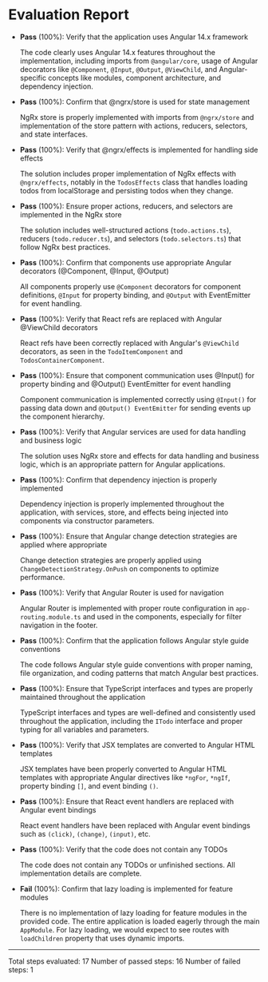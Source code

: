 # Evaluation Report

- **Pass** (100%): Verify that the application uses Angular 14.x framework
  
  The code clearly uses Angular 14.x features throughout the implementation, including imports from `@angular/core`, usage of Angular decorators like `@Component`, `@Input`, `@Output`, `@ViewChild`, and Angular-specific concepts like modules, component architecture, and dependency injection.

- **Pass** (100%): Confirm that @ngrx/store is used for state management

  NgRx store is properly implemented with imports from `@ngrx/store` and implementation of the store pattern with actions, reducers, selectors, and state interfaces.

- **Pass** (100%): Verify that @ngrx/effects is implemented for handling side effects

  The solution includes proper implementation of NgRx effects with `@ngrx/effects`, notably in the `TodosEffects` class that handles loading todos from localStorage and persisting todos when they change.

- **Pass** (100%): Ensure proper actions, reducers, and selectors are implemented in the NgRx store

  The solution includes well-structured actions (`todo.actions.ts`), reducers (`todo.reducer.ts`), and selectors (`todo.selectors.ts`) that follow NgRx best practices.

- **Pass** (100%): Confirm that components use appropriate Angular decorators (@Component, @Input, @Output)

  All components properly use `@Component` decorators for component definitions, `@Input` for property binding, and `@Output` with EventEmitter for event handling.

- **Pass** (100%): Verify that React refs are replaced with Angular @ViewChild decorators

  React refs have been correctly replaced with Angular's `@ViewChild` decorators, as seen in the `TodoItemComponent` and `TodosContainerComponent`.

- **Pass** (100%): Ensure that component communication uses @Input() for property binding and @Output() EventEmitter for event handling

  Component communication is implemented correctly using `@Input()` for passing data down and `@Output() EventEmitter` for sending events up the component hierarchy.

- **Pass** (100%): Verify that Angular services are used for data handling and business logic

  The solution uses NgRx store and effects for data handling and business logic, which is an appropriate pattern for Angular applications.

- **Pass** (100%): Confirm that dependency injection is properly implemented

  Dependency injection is properly implemented throughout the application, with services, store, and effects being injected into components via constructor parameters.

- **Pass** (100%): Ensure that Angular change detection strategies are applied where appropriate

  Change detection strategies are properly applied using `ChangeDetectionStrategy.OnPush` on components to optimize performance.

- **Pass** (100%): Verify that Angular Router is used for navigation

  Angular Router is implemented with proper route configuration in `app-routing.module.ts` and used in the components, especially for filter navigation in the footer.

- **Pass** (100%): Confirm that the application follows Angular style guide conventions

  The code follows Angular style guide conventions with proper naming, file organization, and coding patterns that match Angular best practices.

- **Pass** (100%): Ensure that TypeScript interfaces and types are properly maintained throughout the application

  TypeScript interfaces and types are well-defined and consistently used throughout the application, including the `ITodo` interface and proper typing for all variables and parameters.

- **Pass** (100%): Verify that JSX templates are converted to Angular HTML templates

  JSX templates have been properly converted to Angular HTML templates with appropriate Angular directives like `*ngFor`, `*ngIf`, property binding `[]`, and event binding `()`.

- **Pass** (100%): Ensure that React event handlers are replaced with Angular event bindings

  React event handlers have been replaced with Angular event bindings such as `(click)`, `(change)`, `(input)`, etc.

- **Pass** (100%): Verify that the code does not contain any TODOs

  The code does not contain any TODOs or unfinished sections. All implementation details are complete.

- **Fail** (100%): Confirm that lazy loading is implemented for feature modules

  There is no implementation of lazy loading for feature modules in the provided code. The entire application is loaded eagerly through the main `AppModule`. For lazy loading, we would expect to see routes with `loadChildren` property that uses dynamic imports.

---

Total steps evaluated: 17
Number of passed steps: 16
Number of failed steps: 1